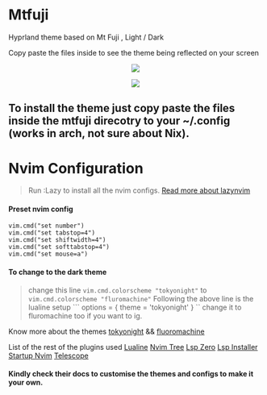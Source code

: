 # Mtfuji
Hyprland theme based on Mt Fuji , Light / Dark 

Copy paste the files inside to see the theme being reflected on your screen 

<p align="center">
<img src="https://github.com/paranoidbarbie/Mtfuji/blob/main/assets/mtfuji-day.png" style="max-height:500px"/>
</p>

<p align="center">
<img src="https://github.com/paranoidbarbie/Mtfuji/blob/main/assets/mtfuji-night.png" style="max-height:500px"/>
</p>

## To install the theme just copy paste the files inside the mtfuji direcotry to your ~/.config (works in arch, not sure about Nix).

 <p align="center">
   <h1/> Nvim Configuration </h1>
 </p>

> Run :Lazy to install all the nvim configs.
> [Read more about lazynvim](https://github.com/folke/lazy.nvim)

#### Preset nvim config
```
vim.cmd("set number")
vim.cmd("set tabstop=4")
vim.cmd("set shiftwidth=4")
vim.cmd("set softtabstop=4")
vim.cmd("set mouse=a")

```

#### To change to the dark theme 

> change this line ``` vim.cmd.colorscheme "tokyonight" ``` to ``` vim.cmd.colorscheme "fluromachine" ```
> Following the above line is the lualine setup ``` options = { theme = 'tokyonight' } `` change it to fluromachine too if you want to ig.

Know more about the themes [tokyonight](https://github.com/folke/tokyonight.nvim) && [fluoromachine](https://github.com/maxmx03/fluoromachine.nvim)

List of the rest of the plugins used 
[Lualine](https://github.com/nvim-lualine/lualine.nvim)
[Nvim Tree](https://github.com/nvim-tree/nvim-tree.lua)
[Lsp Zero](https://github.com/VonHeikemen/lsp-zero.nvim)
[Lsp Installer](https://github.com/williamboman/mason.nvim)
[Startup Nvim](https://github.com/startup-nvim/startup.nvim)
[Telescope](https://github.com/nvim-telescope/telescope.nvim)

#### Kindly check their docs to customise the themes and configs to make it your own. 














